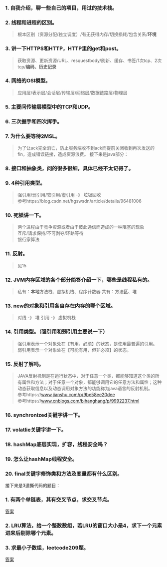 ### 1. 自我介绍，聊一些自己的项目，用过的技术栈。
### 2. 线程和进程的区别。
> 根本区别（资源分配/独立调度）/有无获得内存/切换损耗/包含关系/**环境**
### 3. 讲一下HTTPS和HTTP，HTTP里的get和post。
> 获取资源、更新资源/URL、resquestbody/刷新、缓存、书签/1次tcp、2次tcp/**编码、历史记录**
### 4. 网络的OSI模型。
> 应用层/表示层/会话层/传输层/网络层/数据链路层/物理层
### 5. 主要问传输层模型中的TCP和UDP。
### 6. 三次握手和四次挥手。
### 7. 为什么要等待2MSL。
> 为了让ack完全消亡，防止服务端收不到ack而提前关闭收到再次发送的fin，造成错误链接，造成资源浪费。
接下来是java部分：
### 8. 接口和抽象类，问的很多很细，具体已经不太记得了。
### 9. 4种引用类型。

> 强引用/弱引用/软引用/虚引用  -》 垃圾回收  
参考https://blog.csdn.net/hgswsdn/article/details/96481006
### 10. 死锁讲一下。
> 两个进程由于竞争资源或者由于彼此通信而造成的一种阻塞的现象  
> 互斥/请求保持/不可剥夺/环路等待  
> 银行家算法
### 11. 反射。
> 见15
### 12. JVM内存区域的各个部分简答介绍一下，哪些是线程私有的。

> 私有：**本地**方法栈、虚拟机栈、程序计数器
共有：方法**区**、堆
### 13. new的对象和引用各自存在内存的哪个区域。
> 对线 -》 堆
> 引用 -》 虚拟机栈

### 14. 引用类型。（强引用和弱引用主要说一下）

> 强引用表示一个对象处在【有用，必须】的状态，是使用最普遍的引用。  
弱引用表示一个对象处在【可能有用，但非必须】的状态。
### 15. 反射了解吗。
> JAVA反射机制是在运行状态中，对于任意一个类，都能够知道这个类的所有属性和方法；对于任意一个对象，都能够调用它的任意方法和属性；这种动态获取信息以及动态调用对象方法的功能称为java语言的反射机制。  
> 参考https://www.jianshu.com/p/9be58ee20dee  
> 参考https://www.cnblogs.com/bihanghang/p/9992237.html
### 16. synchronized关键字讲一下。
### 17. volatlie关键字讲一下。
### 18. hashMap底层实现，扩容，线程安全吗？
### 19. 怎么让hashMap线程安全。
### 20. final关键字修饰类和方法及变量都有什么区别。
接下来是3道撕代码的题目：
### 1. 有两个单链表，其有交叉节点，求交叉节点。
[答案](https://github.com/Zongrul1/Study-Resource/blob/master/leetcode/favourite%20100/160.%20Intersection%20of%20Two%20Linked%20Lists.md)
### 2. LRU算法，给一个整数数组，若LRU的窗口大小是4，求下一个元素进来后剔除哪个元素。
### 3. 求最小子数组，leetcode209题。
[答案](https://github.com/Zongrul1/Study-Resource/blob/master/leetcode/Sliding%20Window/209.%20Minimum%20Size%20Subarray%20Sum.md)